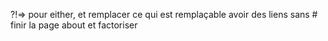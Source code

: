 ?!=> pour either, et remplacer ce qui est remplaçable
avoir des liens sans #
finir la page about et factoriser